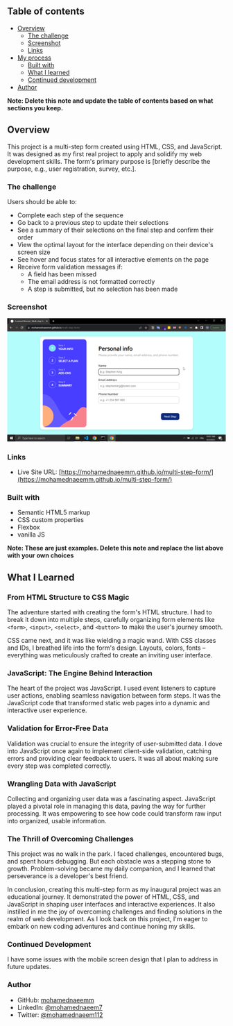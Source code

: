 ## Table of contents

- [Overview](#overview)
  - [The challenge](#the-challenge)
  - [Screenshot](#screenshot)
  - [Links](#links)
- [My process](#my-process)
  - [Built with](#built-with)
  - [What I learned](#what-i-learned)
  - [Continued development](#continued-development)
- [Author](#author)

**Note: Delete this note and update the table of contents based on what sections you keep.**

## Overview
This project is a multi-step form created using HTML, CSS, and JavaScript. It was designed as my first real project to apply and solidify my web development skills. The form's primary purpose is [briefly describe the purpose, e.g., user registration, survey, etc.].

### The challenge

Users should be able to:

- Complete each step of the sequence
- Go back to a previous step to update their selections
- See a summary of their selections on the final step and confirm their order
- View the optimal layout for the interface depending on their device's screen size
- See hover and focus states for all interactive elements on the page
- Receive form validation messages if:
  - A field has been missed
  - The email address is not formatted correctly
  - A step is submitted, but no selection has been made

### Screenshot

![](./screen.png)

### Links

- Live Site URL: [https://mohamednaeemm.github.io/multi-step-form/](https://mohamednaeemm.github.io/multi-step-form/)


### Built with

- Semantic HTML5 markup
- CSS custom properties
- Flexbox
- vanilla JS

**Note: These are just examples. Delete this note and replace the list above with your own choices**

## What I Learned

### From HTML Structure to CSS Magic

The adventure started with creating the form's HTML structure. I had to break it down into multiple steps, carefully organizing form elements like `<form>`, `<input>`, `<select>`, and `<button>` to make the user's journey smooth.

CSS came next, and it was like wielding a magic wand. With CSS classes and IDs, I breathed life into the form's design. Layouts, colors, fonts – everything was meticulously crafted to create an inviting user interface.

### JavaScript: The Engine Behind Interaction

The heart of the project was JavaScript. I used event listeners to capture user actions, enabling seamless navigation between form steps. It was the JavaScript code that transformed static web pages into a dynamic and interactive user experience.

### Validation for Error-Free Data

Validation was crucial to ensure the integrity of user-submitted data. I dove into JavaScript once again to implement client-side validation, catching errors and providing clear feedback to users. It was all about making sure every step was completed correctly.

### Wrangling Data with JavaScript

Collecting and organizing user data was a fascinating aspect. JavaScript played a pivotal role in managing this data, paving the way for further processing. It was empowering to see how code could transform raw input into organized, usable information.

### The Thrill of Overcoming Challenges

This project was no walk in the park. I faced challenges, encountered bugs, and spent hours debugging. But each obstacle was a stepping stone to growth. Problem-solving became my daily companion, and I learned that perseverance is a developer's best friend.

In conclusion, creating this multi-step form as my inaugural project was an educational journey. It demonstrated the power of HTML, CSS, and JavaScript in shaping user interfaces and interactive experiences. It also instilled in me the joy of overcoming challenges and finding solutions in the realm of web development. As I look back on this project, I'm eager to embark on new coding adventures and continue honing my skills.

### Continued Development

I have some issues with the mobile screen design that I plan to address in future updates.

### Author

- GitHub: [mohamednaeemm](https://github.com/mohamednaeemm)
- LinkedIn: [@mohamednaeem7](https://www.linkedin.com/in/mohamednaeem7)
- Twitter: [@mohamednaeem112](https://twitter.com/mohamednaeem112)
